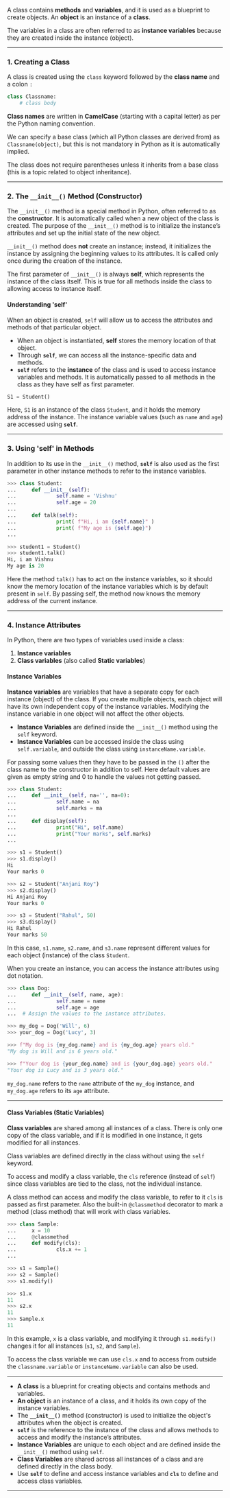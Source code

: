 

A class contains **methods** and **variables**, and it is used as a blueprint to create objects. An **object** is an instance of a **class**.

The variables in a class are often referred to as **instance variables** because they are created inside the instance (object).

___

### 1. Creating a Class

A class is created using the `class` keyword followed by the **class name** and a colon `:` 
```python
class Classname:
    # class body
```

**Class names** are written in **CamelCase** (starting with a capital letter) as per the Python naming convention.

We can specify a base class (which all Python classes are derived from) as `Classname(object)`, but this is not mandatory in Python as it is automatically implied.

The class does not require parentheses unless it inherits from a base class (this is a topic related to object inheritance).


---

### 2. The `__init__()` Method (Constructor)

The `__init__()` method is a special method in Python, often referred to as the **constructor**. It is automatically called when a new object of the class is created. The purpose of the `__init__()` method is to initialize the instance’s attributes and set up the initial state of the new object.

`__init__()` method does **not** create an instance; instead, it initializes the instance by assigning the beginning values to its attributes. It is called only once during the creation of the instance.

The first parameter of `__init__()` is always **self**, which represents the instance of the class itself. This is true for all methods inside the class to allowing access to instance itself.

#### Understanding 'self'

When an object is created, `self` will allow us to access the attributes and methods of that particular object.

- When an object is instantiated, **self** stores the memory location of that object.
- Through **`self`**, we can access all the instance-specific data and methods.
- **`self`** refers to the **instance** of the class and is used to access instance variables and methods. It is automatically passed to all methods in the class as they have self as first parameter.

```python
S1 = Student()
```

Here, `S1` is an instance of the class `Student`, and it holds the memory address of the instance. The instance variable values (such as `name` and `age`) are accessed using **`self`**.

---

### 3. Using 'self' in Methods

In addition to its use in the `__init__()` method, **`self`** is also used as the first parameter in other instance methods to refer to the instance variables.

```python
>>> class Student:
...     def __init__(self):
...             self.name = 'Vishnu'
...             self.age = 20
...
...     def talk(self):
...             print( f"Hi, i am {self.name}" )
...             print( f"My age is {self.age}")
... 

>>> student1 = Student()
>>> student1.talk()
Hi, i am Vishnu
My age is 20
```

Here the method `talk()` has to act on the instance variables, so it should know the memory location of the instance variables which is by default present in `self`. By passing self, the method now knows the memory address of the current instance.

____

### 4. Instance Attributes

In Python, there are two types of variables used inside a class:
1. **Instance variables**
2. **Class variables** (also called **Static variables**)

#### Instance Variables

**Instance variables** are variables that have a separate copy for each instance (object) of the class. If you create multiple objects, each object will have its own independent copy of the instance variables. Modifying the instance variable in one object will not affect the other objects.

- **Instance Variables** are defined inside the `__init__()` method using the `self` keyword.
- **Instance Variables** can be accessed inside the class using `self.variable`, and outside the class using `instanceName.variable`.

For passing some values then they have to be passed in the `()` after the class name to the constructor in addition to self. Here default values are given as empty string and 0 to handle the values not getting passed. 
```python
>>> class Student:
...     def __init__(self, na='', ma=0):
...             self.name = na
...             self.marks = ma
...
...     def display(self):
...             print("Hi", self.name)
...             print("Your marks", self.marks)
... 

>>> s1 = Student()
>>> s1.display()
Hi 
Your marks 0

>>> s2 = Student("Anjani Roy")
>>> s2.display()
Hi Anjani Roy
Your marks 0

>>> s3 = Student("Rahul", 50)
>>> s3.display()
Hi Rahul
Your marks 50
```

In this case, `s1.name`, `s2.name`, and `s3.name` represent different values for each object (instance) of the class `Student`.

When you create an instance, you can access the instance attributes using dot notation.

```python
>>> class Dog:
...     def __init__(self, name, age):
...             self.name = name
...             self.age = age
...  # Assign the values to the instance attributes.

>>> my_dog = Dog('Will', 6)
>>> your_dog = Dog('Lucy', 3)

>>> f"My dog is {my_dog.name} and is {my_dog.age} years old."
"My dog is Will and is 6 years old."

>>> f"Your dog is {your_dog.name} and is {your_dog.age} years old."
"Your dog is Lucy and is 3 years old."
```

`my_dog.name` refers to the `name` attribute of the `my_dog` instance, and `my_dog.age` refers to its `age` attribute.

---

#### Class Variables (Static Variables)

**Class variables** are shared among all instances of a class. There is only one copy of the class variable, and if it is modified in one instance, it gets modified for all instances.

Class variables are defined directly in the class without using the `self` keyword.

To access and modify a class variable, the `cls` reference (instead of `self`) since class variables are tied to the class, not the individual instance. 

A class method can access and modify the class variable, to refer to it `cls` is passed as first parameter.  Also the built-in `@classmethod` decorator to mark a method (class method) that will work with class variables.

```python
>>> class Sample:
...     x = 10
...     @classmethod
...     def modify(cls):
...             cls.x += 1
... 

>>> s1 = Sample()
>>> s2 = Sample()
>>> s1.modify()

>>> s1.x
11
>>> s2.x
11
>>> Sample.x
11
```

In this example, `x` is a class variable, and modifying it through `s1.modify()` changes it for all instances (`s1`, `s2`, and `Sample`).

To access the class variable we can use `cls.x` and to access from outside the `classname.variable` or `instanceName.variable` can also be used.


---

- **A class** is a blueprint for creating objects and contains methods and variables.
- **An object** is an instance of a class, and it holds its own copy of the instance variables.
- The **`__init__()`** method (constructor) is used to initialize the object's attributes when the object is created.
- **`self`** is the reference to the instance of the class and allows methods to access and modify the instance’s attributes.
- **Instance Variables** are unique to each object and are defined inside the `__init__()` method using `self`.
- **Class Variables** are shared across all instances of a class and are defined directly in the class body.
- Use **`self`** to define and access instance variables and **`cls`** to define and access class variables.



____

